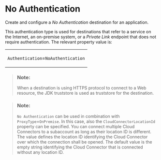 <!-- loio699f0d10fdaf41a8b92367036a7ed1ff -->

# No Authentication

Create and configure a *No Authentication* destination for an application.

This authentication type is used for destinations that refer to a service on the Internet, an on-premise system, or a *Private Link* endpoint that does not require authentication. The relevant property value is:


<table>
<tr>
<td valign="top">

`Authentication`=`NoAuthentication`

</td>
</tr>
</table>



> ### Note:  
> When a destination is using HTTPS protocol to connect to a Web resource, the JDK truststore is used as truststore for the destination.

> ### Note:  
> `No Authentication` can be used in combination with `ProxyType`=`OnPremise`. In this case, also the `CloudConnectorLocationId` property can be specified. You can connect multiple Cloud Connectors to a subaccount as long as their location ID is different. The value defines the location ID identifying the Cloud Connector over which the connection shall be opened. The default value is the empty string identifying the Cloud Connector that is connected without any location ID.

